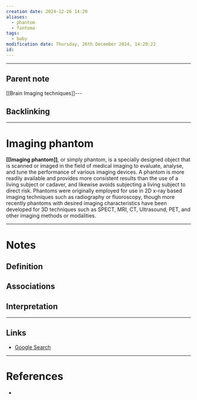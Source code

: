 ```yaml
---
creation date: 2024-12-26 14:20
aliases:
  - phantom
  - fantoma
tags:
  - baby
modification date: Thursday, 26th December 2024, 14:20:22
id:
---
```

---

## Parent note
[[Brain Imaging techniques]]---
## Backlinking


---
# Imaging phantom
**[[Imaging phantom]]**, or simply phantom, is a specially designed object that is scanned or imaged in the field of medical imaging to evaluate, analyse, and tune the performance of various imaging devices. A phantom is more readily available and provides more consistent results than the use of a living subject or cadaver, and likewise avoids subjecting a living subject to direct risk. Phantoms were originally employed for use in 2D x-ray based imaging techniques such as radiography or fluoroscopy, though more recently phantoms with desired imaging characteristics have been developed for 3D techniques such as SPECT, MRI, CT, Ultrasound, PET, and other imaging methods or modalities.

---
# Notes

## Definition

## Associations

## Interpretation

---
## Links
- [Google Search](https://www.google.com/search?q=Imaging+phantom)

---
# References
+ 